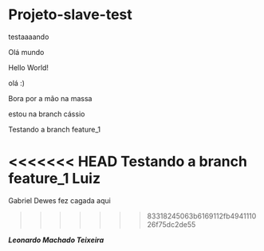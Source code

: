 # Projeto-slave-test
testaaaando

Olá mundo

Hello World!

olá :)

Bora por a mão na massa

estou na branch cássio

Testando a branch feature_1

<<<<<<< HEAD
Testando a branch feature_1 Luiz
=======
Gabriel Dewes fez cagada aqui
>>>>>>> 83318245063b6169112fb494111026f75dc2de55

*******Leonardo Machado Teixeira*******

